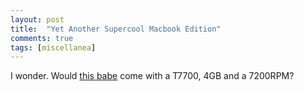 ```yaml
---
layout: post
title:  "Yet Another Supercool Macbook Edition"
comments: true
tags: [miscellanea]
---
```



I wonder. Would [this babe](http://dosometalking.com/2008/01/10/macworld-is-in-contrast-to-the-magna-carta/) come with a T7700, 4GB and a 7200RPM?

